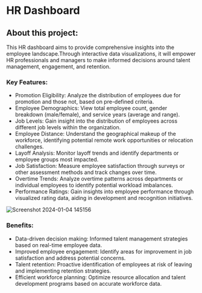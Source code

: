 # HR Dashboard

## About this project: 
This HR dashboard aims to provide comprehensive insights into the employee landscape.Through interactive data visualizations, it will empower HR professionals and managers to make informed decisions around talent management, engagement, and retention.

### Key Features:

* Promotion Eligibility: Analyze the distribution of employees due for promotion and those not, based on pre-defined criteria.
* Employee Demographics: View total employee count, gender breakdown (male/female), and service years (average and range).
* Job Levels: Gain insight into the distribution of employees across different job levels within the organization.
* Employee Distance: Understand the geographical makeup of the workforce, identifying potential remote work opportunities or relocation challenges.
* Layoff Analysis: Monitor layoff trends and identify departments or employee groups most impacted.
* Job Satisfaction: Measure employee satisfaction through surveys or other assessment methods and track changes over time.
* Overtime Trends: Analyze overtime patterns across departments or individual employees to identify potential workload imbalances.
* Performance Ratings: Gain insights into employee performance through visualized rating data, aiding in development and recognition initiatives.

![Screenshot 2024-01-04 145156](https://github.com/rehanRafique2/HR-Dashboard/assets/132441974/71df2747-3f45-414b-a9fb-ce5df46296d6)
### Benefits:

* Data-driven decision making: Informed talent management strategies based on real-time employee data.
* Improved employee engagement: Identify areas for improvement in job satisfaction and address potential concerns.
* Talent retention: Proactive identification of employees at risk of leaving and implementing retention strategies.
* Efficient workforce planning: Optimize resource allocation and talent development programs based on accurate workforce data.

  
